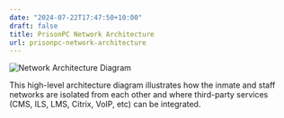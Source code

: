 ```yaml
---
date: "2024-07-22T17:47:50+10:00"
draft: false
title: PrisonPC Network Architecture
url: prisonpc-network-architecture
---
```


![Network Architecture Diagram](../prisonpc_architecture_diagram.png)


This high-level architecture diagram illustrates how the inmate and staff networks are isolated from each other and where third-party services (CMS, ILS, LMS, Citrix, VoIP, etc) can be integrated.
